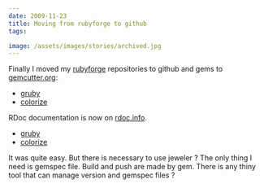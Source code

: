 ```yaml
---
date: 2009-11-23
title: Moving from rubyforge to github
tags:

image: /assets/images/stories/archived.jpg
---
```


Finally I moved my [rubyforge](http://rubyforge.org/) repositories to github and gems to [gemcutter.org](http://gemcutter.org/):

 - [gruby](http://github.com/fazibear/gruby)
 - [colorize](http://github.com/fazibear/colorize)

RDoc documentation is now on [rdoc.info](http://rdoc.info/).

 - [gruby](http://rdoc.info/projects/fazibear/gruby)
 - [colorize](http://rdoc.info/projects/fazibear/colorize)

It was quite easy. But there is necessary to use jeweler ? The only thing I need is gemspec file. Build and push are made by gem. There is any thiny tool that can manage version and gemspec files ?